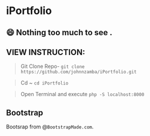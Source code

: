 

# iPortfolio


## <span>&#128516;</span> Nothing too much to see . 




## VIEW INSTRUCTION:

> Git Clone Repo-
    ```
    git clone https://github.com/johnnzamba/iPortfolio.git
    ```
    
>Cd ~       ```
    cd iPortfolio
    ```
    
>Open Terminal and execute 
            ```
    php -S localhost:8000
    ```


## Bootstrap

Bootsrap from @`BootstrapMade.com`.
